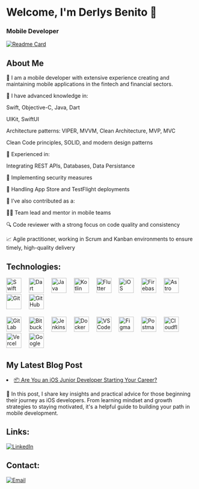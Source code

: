 # Welcome, I'm Derlys Benito 👋

### Mobile Developer
[![Readme Card](https://github-readme-stats.vercel.app/api/pin/?username=derlysbenito&repo=github-readme-stats)](https://github.com/anuraghazra/github-readme-stats)

## About Me

🚀 I am a mobile developer with extensive experience creating and maintaining mobile applications in the fintech and financial sectors.

📱 I have advanced knowledge in:

Swift, Objective-C, Java, Dart

UIKit, SwiftUI

Architecture patterns: VIPER, MVVM, Clean Architecture, MVP, MVC

Clean Code principles, SOLID, and modern design patterns

🔗 Experienced in:

Integrating REST APIs, Databases, Data Persistance

🔐 Implementing security measures

🚀 Handling App Store and TestFlight deployments

👥 I’ve also contributed as a:

👨‍💻 Team lead and mentor in mobile teams

🔍 Code reviewer with a strong focus on code quality and consistency

📈 Agile practitioner, working in Scrum and Kanban environments to ensure timely, high-quality delivery

## Technologies:

<div align="left">

  <!-- Lenguajes -->
  <img src="https://skillicons.dev/icons?i=swift" height="40" alt="Swift" />
  <img width="12" />
  <img src="https://skillicons.dev/icons?i=dart" height="40" alt="Dart" />
  <img width="12" />
  <img src="https://skillicons.dev/icons?i=java" height="40" alt="Java" />
  <img width="12" />
  <img src="https://skillicons.dev/icons?i=kotlin" height="40" alt="Kotlin" />
  <img width="12" />
  
  <!-- Frameworks y plataformas -->
  <img src="https://skillicons.dev/icons?i=flutter" height="40" alt="Flutter" />
  <img width="12" />
  <img src="https://skillicons.dev/icons?i=apple" height="40" alt="iOS" />
  <img width="12" />
  <img src="https://skillicons.dev/icons?i=firebase" height="40" alt="Firebase" />
  <img width="12" />
  <img src="https://skillicons.dev/icons?i=astro" height="40" alt="Astro" />
  <img width="12" />
  
  <!-- Control de versiones -->
  <img src="https://skillicons.dev/icons?i=git" height="40" alt="Git" />
  <img width="12" />
  <img src="https://skillicons.dev/icons?i=github" height="40" alt="GitHub" />
  <img width="12" />
  <br /><br />
  <img src="https://skillicons.dev/icons?i=gitlab" height="40" alt="GitLab" />
  <img width="12" />
  <img src="https://skillicons.dev/icons?i=bitbucket" height="40" alt="Bitbucket" />
  <img width="12" />
  
  <!-- Herramientas y DevOps -->
  <img src="https://skillicons.dev/icons?i=jenkins" height="40" alt="Jenkins" />
  <img width="12" />
  <img src="https://skillicons.dev/icons?i=docker" height="40" alt="Docker" />
  <img width="12" />
  <img src="https://skillicons.dev/icons?i=vscode" height="40" alt="VSCode" />
  <img width="12" />
  
  <!-- Diseño, APIs y Cloud -->
  <img src="https://skillicons.dev/icons?i=figma" height="40" alt="Figma" />
  <img width="12" />
  <img src="https://skillicons.dev/icons?i=postman" height="40" alt="Postman" />
  <img width="12" />
  <img src="https://skillicons.dev/icons?i=cloudflare" height="40" alt="Cloudflare" />
  <img width="12" />
  <img src="https://skillicons.dev/icons?i=vercel" height="40" alt="Vercel" />
  <img width="12" />
  <img src="https://skillicons.dev/icons?i=gcp" height="40" alt="Google Cloud Platform" />

</div>

## My Latest Blog Post
<!-- POSTS:START -->
<li>
  <a href='https://www.linkedin.com/posts/dbenitob_eres-ios-developer-junior-me-gustar%C3%ADa-activity-7322753337177608193-jPaO?utm_source=share&utm_medium=member_desktop&rcm=ACoAACdHuWUBktVif9gEE8IG3go_5siUtStl0Ak'>
    📦 Are You an iOS Junior Developer Starting Your Career?
  </a>
  <p>
    📝 In this post, I share key insights and practical advice for those beginning their journey as iOS developers. From learning mindset and growth strategies to staying motivated, it's a helpful guide to building your path in mobile development.
  </p>
</li>
<!-- POSTS:END -->

## Links:
[![LinkedIn](https://img.shields.io/badge/LinkedIn-@dbenitob-487FCF?style=for-the-badge&logo=LinkedIn&logoColor=white&labelColor=101010)](https://www.linkedin.com/in/dbenitob/)

## Contact:
[![Email](https://img.shields.io/badge/dbenitobaldeon@gmail.com-email-D14836?style=for-the-badge&logo=gmail&logoColor=white&labelColor=101010)](mailto:dbenitobaldeon@gmail.com)
